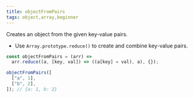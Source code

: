 ```yaml
---
title: objectFromPairs
tags: object,array,beginner
---
```


Creates an object from the given key-value pairs.

- Use `Array.prototype.reduce()` to create and combine key-value pairs.

```js
const objectFromPairs = (arr) =>
  arr.reduce((a, [key, val]) => ((a[key] = val), a), {});
```

```js
objectFromPairs([
  ["a", 1],
  ["b", 2],
]); // {a: 1, b: 2}
```

